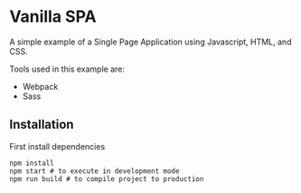 # Vanilla SPA

A simple example of a Single Page Application using Javascript, HTML, and CSS.

Tools used in this example are:

- Webpack
- Sass

## Installation

First install dependencies

```shell
npm install
npm start # to execute in development mode
npm run build # to compile project to production
```
